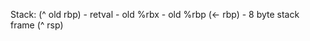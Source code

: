 
Stack:
              (^ old rbp)
    - retval
    - old %rbx 
    - old %rbp (<- rbp)
    - 8 byte stack frame
              (^ rsp)

